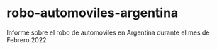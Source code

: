 # robo-automoviles-argentina
Informe sobre el robo de automóviles en Argentina durante el mes de Febrero 2022

